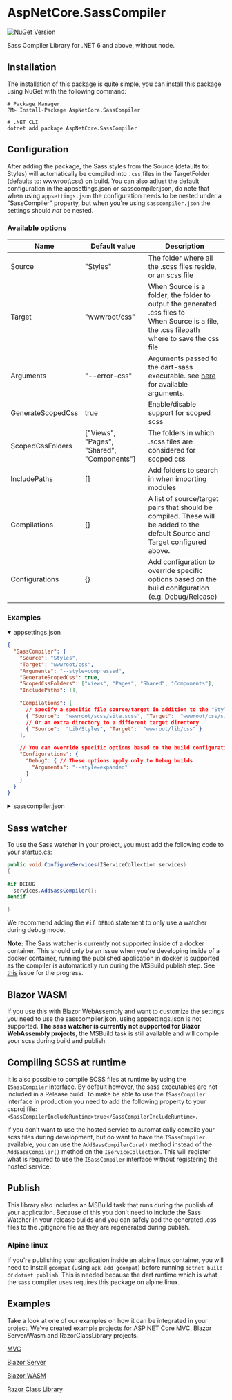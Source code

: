 # AspNetCore.SassCompiler
[![NuGet Version](https://img.shields.io/nuget/v/AspNetCore.SassCompiler.svg?style=flat)](https://www.nuget.org/packages/AspNetCore.SassCompiler/)

Sass Compiler Library for .NET 6 and above, without node.

## Installation
The installation of this package is quite simple, you can install this package using NuGet with the following command:

```shell
# Package Manager
PM> Install-Package AspNetCore.SassCompiler

# .NET CLI
dotnet add package AspNetCore.SassCompiler
```

## Configuration
After adding the package, the Sass styles from the Source (defaults to: Styles) will automatically be compiled into `.css` files in the TargetFolder (defaults to: wwwroot\css) on build. 
You can also adjust the default configuration in the appsettings.json or sasscompiler.json, do note that when using `appsettings.json` the configuration needs to be nested under a "SassCompiler" property, but when you're using `sasscompiler.json` the settings should _not_ be nested.

### Available options

| Name              | Default value                              | Description                                                                                                                                       |
|-------------------|--------------------------------------------|---------------------------------------------------------------------------------------------------------------------------------------------------|
| Source            | "Styles"                                   | The folder where all the .scss files reside, or an scss file                                                                                      |
| Target            | "wwwroot/css"                              | When Source is a folder, the folder to output the generated .css files to<br/>When Source is a file, the .css filepath where to save the css file |
| Arguments         | "--error-css"                              | Arguments passed to the dart-sass executable. see [here](https://sass-lang.com/documentation/cli/dart-sass/) for available arguments.             |
| GenerateScopedCss | true                                       | Enable/disable support for scoped scss                                                                                                            |
| ScopedCssFolders  | ["Views", "Pages", "Shared", "Components"] | The folders in which .scss files are considered for scoped css                                                                                    |
| IncludePaths      | []                                         | Add folders to search in when importing modules                                                                                                   |
| Compilations      | []                                         | A list of source/target pairs that should be compiled. These will be added to the default Source and Target configured above.                     |
| Configurations    | {}                                         | Add configuration to override specific options based on the build conifguration (e.g. Debug/Release)                                              |

### Examples

<details open>
<summary>appsettings.json</summary>

```json
{
  "SassCompiler": {
    "Source": "Styles",
    "Target": "wwwroot/css",
    "Arguments": "--style=compressed",
    "GenerateScopedCss": true,
    "ScopedCssFolders": ["Views", "Pages", "Shared", "Components"],
    "IncludePaths": [],
    
    "Compilations": [
      // Specify a specific file source/target in addition to the "Styles" -> "wwwroot/css" Source/Target above
      { "Source":  "wwwroot/scss/site.scss", "Target":  "wwwroot/css/site.min.css" },
      // Or an extra directory to a different target directory
      { "Source":  "Lib/Styles", "Target":  "wwwroot/lib/css" }
    ],

    // You can override specific options based on the build configuration
    "Configurations": {
      "Debug": { // These options apply only to Debug builds
        "Arguments": "--style=expanded"
      }
    }
  }
}
```
</details>

<details>
<summary>sasscompiler.json</summary>

```json
{
  "Source": "Styles",
  "Target": "wwwroot/css",
  "Arguments": "--style=compressed",
  "GenerateScopedCss": true,
  "ScopedCssFolders": ["Views", "Pages", "Shared", "Components"],
  "IncludePaths": [],

  "Compilations": [
    // Specify a specific file source/target in addition to the "Styles" -> "wwwroot/css" Source/Target above
    { "Source":  "wwwroot/scss/site.scss", "Target":  "wwwroot/css/site.min.css" },
    // Or an extra directory to a different target directory
    { "Source":  "Lib/Styles", "Target":  "wwwroot/lib/css" }
  ],
  
  // You can override specific options based on the build configuration
  "Configurations": {
    "Debug": { // These options apply only to Debug builds
      "Arguments": "--style=expanded"
    }
  }
}
```
</details>


## Sass watcher
To use the Sass watcher in your project, you must add the following code to your startup.cs:
```csharp
public void ConfigureServices(IServiceCollection services) 
{
  
#if DEBUG
  services.AddSassCompiler();
#endif

}
```

We recommend adding the `#if DEBUG` statement to only use a watcher during debug mode.

**Note:** The Sass watcher is currently not supported inside of a docker container. This should
only be an issue when you're developing inside of a docker container, running the published
application in docker is supported as the compiler is automatically run during the MSBuild publish
step. See [this](https://github.com/koenvzeijl/AspNetCore.SassCompiler/issues/44) issue for the progress.

## Blazor WASM
If you use this with Blazor WebAssembly and want to customize the settings you need to use the sasscompiler.json, using appsettings.json is not supported.
**The sass watcher is currently not supported for Blazor WebAssembly projects**, the MSBuild task is still available and will compile your scss during build and publish.

## Compiling SCSS at runtime
It is also possible to compile SCSS files at runtime by using the `ISassCompiler` interface. By default however, the
sass executables are not included in a Release build. To make be able to use the `ISassCompiler` interface in production
you need to add the following property to your csproj file: `<SassCompilerIncludeRuntime>true</SassCompilerIncludeRuntime>`.

If you don't want to use the hosted service to automatically compile your scss files during development, but do want to
have the `ISassCompiler` available, you can use the `AddSassCompilerCore()` method instead of the `AddSassCompiler()`
method on the `IServiceCollection`. This will register what is required to use the `ISassCompiler` interface without
registering the hosted service.

## Publish

This library also includes an MSBuild task that runs during the publish of your application. Because of this you don't need to include
the Sass Watcher in your release builds and you can safely add the generated .css files to the .gitignore file as they are regenerated during publish. 

### Alpine linux
If you're publishing your application inside an alpine linux container, you will need to install `gcompat` (using `apk add gcompat`) before running `dotnet build` or `dotnet publish`.
This is needed because the dart runtime which is what the `sass` compiler uses requires this package on alpine linux.

## Examples
Take a look at one of our examples on how it can be integrated in your project. We've created example projects for ASP.NET Core MVC, Blazor Server/Wasm and RazorClassLibrary projects.

[MVC](https://github.com/koenvzeijl/AspNetCore.SassCompiler/tree/master/Samples/AspNetCore.SassCompiler.Sample)

[Blazor Server](https://github.com/koenvzeijl/AspNetCore.SassCompiler/tree/master/Samples/AspNetCore.SassCompiler.BlazorSample)

[Blazor WASM](https://github.com/koenvzeijl/AspNetCore.SassCompiler/tree/master/Samples/AspNetCore.SassCompiler.BlazorWasmSample)

[Razor Class Library](https://github.com/koenvzeijl/AspNetCore.SassCompiler/tree/master/Samples/AspNetCore.SassCompiler.RazorClassLibrary)
